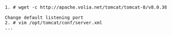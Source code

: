 <pre>
1. # wget -c http://apache.volia.net/tomcat/tomcat-8/v8.0.36/bin/apache-tomcat-8.0.36.zip -P /opt/

Change default listening port 
2. # vim /opt/tomcat/conf/server.xml
...  <Connector port="8585" ...
3. # /opt/tomcat/bin/catalina.sh start
4. #lsof -i: 8585
5. #
6. # 

</pre>
